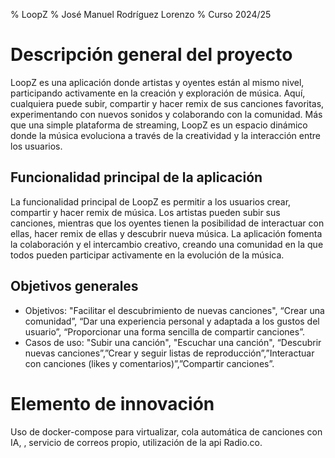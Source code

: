 % LoopZ
% José Manuel Rodríguez Lorenzo
% Curso 2024/25

# Descripción general del proyecto

LoopZ es una aplicación donde artistas y oyentes están al mismo nivel, participando activamente en la creación y exploración de música. Aquí, cualquiera puede subir, compartir y hacer remix de sus canciones favoritas, experimentando con nuevos sonidos y colaborando con la comunidad. Más que una simple plataforma de streaming, LoopZ es un espacio dinámico donde la música evoluciona a través de la creatividad y la interacción entre los usuarios.

## Funcionalidad principal de la aplicación

La funcionalidad principal de LoopZ es permitir a los usuarios crear, compartir y hacer remix de música. Los artistas pueden subir sus canciones, mientras que los oyentes tienen la posibilidad de interactuar con ellas, hacer remix de ellas y descubrir nueva música. La aplicación fomenta la colaboración y el intercambio creativo, creando una comunidad en la que todos pueden participar activamente en la evolución de la música.

## Objetivos generales

* Objetivos: "Facilitar el descubrimiento de nuevas canciones", “Crear una comunidad”, “Dar una experiencia personal y adaptada a los gustos del usuario”, “Proporcionar una forma sencilla de compartir canciones”.
* Casos de uso: "Subir una canción", "Escuchar una canción", “Descubrir nuevas canciones”,”Crear y seguir listas de reproducción”,”Interactuar con canciones (likes y comentarios)”,”Compartir canciones”.

# Elemento de innovación

Uso de docker-compose para virtualizar, cola automática de canciones con IA, , servicio de correos propio, utilización de la api Radio.co.
